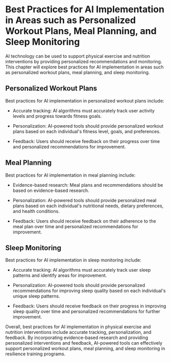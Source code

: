 Best Practices for AI Implementation in Areas such as Personalized Workout Plans, Meal Planning, and Sleep Monitoring
==============================================================================================================================================================================

AI technology can be used to support physical exercise and nutrition interventions by providing personalized recommendations and monitoring. This chapter will explore best practices for AI implementation in areas such as personalized workout plans, meal planning, and sleep monitoring.

Personalized Workout Plans
--------------------------

Best practices for AI implementation in personalized workout plans include:

* Accurate tracking: AI algorithms must accurately track user activity levels and progress towards fitness goals.

* Personalization: AI-powered tools should provide personalized workout plans based on each individual's fitness level, goals, and preferences.

* Feedback: Users should receive feedback on their progress over time and personalized recommendations for improvement.

Meal Planning
-------------

Best practices for AI implementation in meal planning include:

* Evidence-based research: Meal plans and recommendations should be based on evidence-based research.

* Personalization: AI-powered tools should provide personalized meal plans based on each individual's nutritional needs, dietary preferences, and health conditions.

* Feedback: Users should receive feedback on their adherence to the meal plan over time and personalized recommendations for improvement.

Sleep Monitoring
----------------

Best practices for AI implementation in sleep monitoring include:

* Accurate tracking: AI algorithms must accurately track user sleep patterns and identify areas for improvement.

* Personalization: AI-powered tools should provide personalized recommendations for improving sleep quality based on each individual's unique sleep patterns.

* Feedback: Users should receive feedback on their progress in improving sleep quality over time and personalized recommendations for further improvement.

Overall, best practices for AI implementation in physical exercise and nutrition interventions include accurate tracking, personalization, and feedback. By incorporating evidence-based research and providing personalized interventions and feedback, AI-powered tools can effectively support personalized workout plans, meal planning, and sleep monitoring in resilience training programs.
